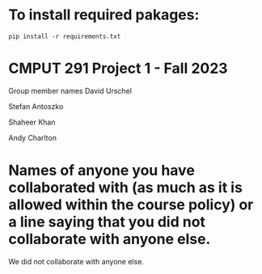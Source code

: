 # To install required pakages:
```
pip install -r requirements.txt
```

# CMPUT 291 Project 1 - Fall 2023  
Group member names 
  David Urschel

  Stefan Antoszko
  
  Shaheer Khan
  
  Andy Charlton  


# Names of anyone you have collaborated with (as much as it is allowed within the course policy) or a line saying that you did not collaborate with anyone else.  

We did not collaborate with anyone else.
